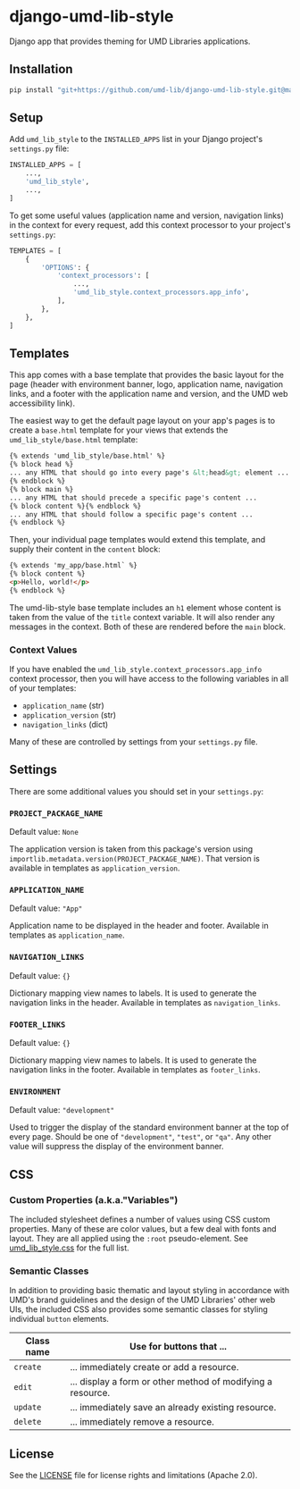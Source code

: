 # django-umd-lib-style

Django app that provides theming for UMD Libraries applications.

## Installation

```zsh
pip install "git+https://github.com/umd-lib/django-umd-lib-style.git@main"
```

## Setup

Add `umd_lib_style` to the `INSTALLED_APPS` list in your Django
project's `settings.py` file:

```python
INSTALLED_APPS = [
    ...,
    'umd_lib_style',
    ...,
]
```

To get some useful values (application name and version, navigation links)
in the context for every request, add this context processor to your
project's `settings.py`:

```python
TEMPLATES = [
    {
        'OPTIONS': {
            'context_processors': [
                ...,
                'umd_lib_style.context_processors.app_info',
            ],
        },
    },
]
```

## Templates

This app comes with a base template that provides the basic layout for the
page (header with environment banner, logo, application name, navigation
links, and a footer with the application name and version, and the UMD web
accessibility link).

The easiest way to get the default page layout on your app's pages is to
create a `base.html` template for your views that extends the
`umd_lib_style/base.html` template:

```html
{% extends 'umd_lib_style/base.html' %}
{% block head %}
... any HTML that should go into every page's &lt;head&gt; element ...
{% endblock %}
{% block main %}
... any HTML that should precede a specific page's content ...
{% block content %}{% endblock %}
... any HTML that should follow a specific page's content ...
{% endblock %}
```

Then, your individual page templates would extend this template, and
supply their content in the `content` block:

```html
{% extends 'my_app/base.html` %}
{% block content %}
<p>Hello, world!</p>
{% endblock %}
```

The umd-lib-style base template includes an `h1` element whose content is
taken from the value of the `title` context variable. It will also render
any messages in the context. Both of these are rendered before the `main`
block.

### Context Values

If you have enabled the `umd_lib_style.context_processors.app_info`
context processor, then you will have access to the following variables in
all of your templates:

* `application_name` (str)
* `application_version` (str)
* `navigation_links` (dict)

Many of these are controlled by settings from your `settings.py` file.

## Settings

There are some additional values you should set in your `settings.py`:

### `PROJECT_PACKAGE_NAME`

Default value: `None`

The application version is taken from this package's version using
`importlib.metadata.version(PROJECT_PACKAGE_NAME)`. That version is
available in templates as `application_version`.

### `APPLICATION_NAME`

Default value: `"App"`

Application name to be displayed in the header and footer. Available in
templates as `application_name`.

### `NAVIGATION_LINKS`

Default value: `{}`

Dictionary mapping view names to labels. It is used to generate the
navigation links in the header. Available in templates as `navigation_links`.

### `FOOTER_LINKS`

Default value: `{}`

Dictionary mapping view names to labels. It is used to generate the
navigation links in the footer. Available in templates as `footer_links`.

### `ENVIRONMENT`

Default value: `"development"`

Used to trigger the display of the standard environment banner at the top
of every page. Should be one of `"development"`, `"test"`, or `"qa"`. Any
other value will suppress the display of the environment banner.

## CSS

### Custom Properties (a.k.a."Variables")

The included stylesheet defines a number of values using CSS custom
properties. Many of these are color values, but a few deal with fonts and
layout. They are all applied using the `:root` pseudo-element. See
[umd_lib_style.css](src/umd_lib_style/static/umd_lib_style/umd_lib_style.css)
for the full list.

### Semantic Classes

In addition to providing basic thematic and layout styling in accordance
with UMD's brand guidelines and the design of the UMD Libraries' other web
UIs, the included CSS also provides some semantic classes for styling
individual `button` elements.

| Class name | Use for buttons that ...                                    |
|------------|-------------------------------------------------------------|
| `create`   | ... immediately create or add a resource.                   |
| `edit`     | ... display a form or other method of modifying a resource. |
| `update`   | ... immediately save an already existing resource.          |
| `delete`   | ... immediately remove a resource.                          |

## License

See the [LICENSE](LICENSE.md) file for license rights and limitations
(Apache 2.0).
